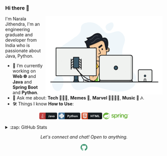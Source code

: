 ### Hi there 👋
<img align="right" height="250" width="375" alt="GIF" src="https://github.com/NaralaJithendra/NaralaJithendra/blob/main/New%20folder/Coding.gif" />

<!--
**NaralaJithendra/NaralaJithendra** is a ✨ _special_ ✨ repository because its `README.md` (this file) appears on your GitHub profile.

Here are some ideas to get you started:

- 🔭 I’m currently working on ...
- 🌱 I’m currently learning ...
- 👯 I’m looking to collaborate on ...
- 🤔 I’m looking for help with ...
- 💬 Ask me about ...
- 📫 How to reach me: ...
- 😄 Pronouns: ...
- ⚡ Fun fact: ...
-->

I'm Narala Jithendra, I'm an engineering graduate and developer from India who is passionate about Java, Python.

- 🔭 I’m currently working on **Web 🌐** and **Java** and **Spring Boot** and **Python**.
- 💬 Ask me about: **Tech 👨🏻‍💻**, **Memes 🤣**, **Marvel  🦸‍♂️🦸‍♀️**, **Music  :musical_note: :notes:**.
- 🛠️ Things I know **How to Use**:

<p align="center">
<code><a href="https://github.com/NaralaJithendra/Java_Programming_Codes" target="_blank"><img src="https://github.com/NaralaJithendra/NaralaJithendra/blob/main/New%20folder/java.svg" alt="Java" style="vertical-align:top margin:6px 4px" height="21"></a></code>
<code><a href="https://github.com/NaralaJithendra/Python_Programming_Codes" target="_blank"><img src="https://github.com/NaralaJithendra/NaralaJithendra/blob/main/New%20folder/python.svg" alt="Python3" style="vertical-align:top margin:6px 4px" height="21"></a></code>
<code><a href="https://github.com/NaralaJithendra/Html_Css_JavaScript_Codes_Web" target="_blank"><img src="https://github.com/NaralaJithendra/NaralaJithendra/blob/main/New%20folder/html.svg" alt="HTML" style="vertical-align:top margin:6px 4px" height="21"></a></code>
<code><a href="https://github.com/NaralaJithendra/Spring-Boot-Projects" target="_blank"><img src="https://github.com/NaralaJithendra/NaralaJithendra/blob/main/New%20folder/SpringBoot.png" alt="Spring Boot" style="vertical-align:top margin:6px 4px" height="21"></a></code>

</p>

<p align="center">
  <a href="https://github.com/NaralaJithendra"></a></p>
 <details>
  <summary>:zap: GitHub Stats</summary>
  <img align="center"
       src="https://github-profile-summary-cards.vercel.app/api/cards/profile-details?username=JithendraNarala&theme=monokai" alt="NaralaJithendraStats" style="width:50%"/>
  <img align="center"
    src="https://github-readme-stats.vercel.app/api?username=NaralaJithendra&show_icons=true&locale=en&theme=monokai" alt="NaralaJithendraStats" style="width:50%"/><img align="center"
    src="https://github-readme-streak-stats.herokuapp.com/?user=NaralaJithendra&theme=monokai" alt="NaralaJithendraStats" style="width:50%"/>
 <img align="center" src="https://github-readme-stats.vercel.app/api/top-langs/?username=NaralaJithendra&layout=compact&theme=gotham&hide_border=true&bg_color=00000000&text_color=3498db&layout=compact&include_repo=hands-on-java-3080245,InstitutionSpringBoot,movieflix,coding"/>
</details>
  <!--<img align="center" src="https://github-readme-stats.vercel.app/api/top-langs/?username=NaralaJithendra&layout=compact&theme=gotham&hide_border=true&bg_color=00000000&text_color=3498db&layout=compact&include_repo=hands-on-java-3080245,InstitutionSpringBoot,movieflix,coding"/>
  <img align="center" src="https://github-readme-stats.vercel.app/api?username=NaralaJithendra&theme=gotham&hide_border=true&bg_color=00000000&text_color=3498db&count_private=true&icon_color=439975" alt="Jithendra's github stats"/>-->
<p><a></a></p>

<p align="center">
  <i>Let's connect and chat! Open to anything.</i>
  <p align="center">
    <a href="https://github.com/NaralaJithendra"><img alt=" GitHub" width="22px" src="https://github.com/NaralaJithendra/Html_Css_JavaScript_Codes_Web/blob/main/Button%20Caliculator/github.svg" /></a>
    </p>
</p>
